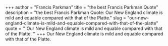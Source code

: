 +++
author = "Francis Parkman"
title = "the best Francis Parkman Quote"
description = "the best Francis Parkman Quote: Our New England climate is mild and equable compared with that of the Platte."
slug = "our-new-england-climate-is-mild-and-equable-compared-with-that-of-the-platte"
quote = '''Our New England climate is mild and equable compared with that of the Platte.'''
+++
Our New England climate is mild and equable compared with that of the Platte.
